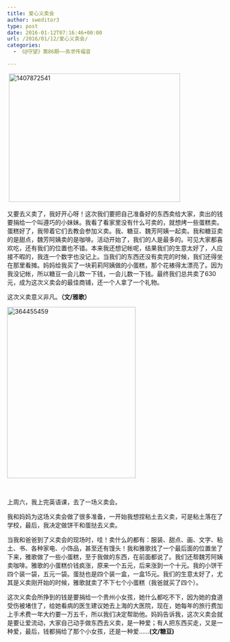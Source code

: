 ```yaml
---
title: 爱心义卖会
author: sweditor3
type: post
date: 2016-01-12T07:16:46+00:00
url: /2016/01/12/爱心义卖会/
categories:
  - 《@守望》第86期——务求传福音

---
```

&nbsp;[<img alt="1407872541" class="aligncenter size-full wp-image-13335" height="300" src="http://t5.shwchurch.org/wp-content/uploads/2016/01/1407872541.jpg" width="400" />][1] 

又要去义卖了，我好开心呀！这次我们要把自己准备好的东西卖给大家，卖出的钱要捐给一个叫遵巧的小妹妹。我看了看家里没有什么可卖的，就想烤一些蛋糕卖。蛋糕好了，我带着它们去教会参加义卖。我、糖豆、魏芳阿姨一起卖。我和糖豆卖的是甜点，魏芳阿姨卖的是咖啡。活动开始了，我们的人是最多的。可见大家都喜欢吃，还有我们的位置也不错。本来我还想记帐呢，结果我们的生意太好了，人应接不暇的，我连一个数字也没记上。当我们的东西还没有卖完的时候，我们还得坐在那里看摊。妈妈给我买了一块莉莉阿姨做的小蛋糕，那个花裱得太漂亮了。因为我没记帐，所以糖豆一会儿数一下钱，一会儿数一下钱。最终我们总共卖了630元，成为这次义卖会的最佳商铺，还一个人拿了一个礼物。 

这次义卖意义非凡。**（文/雅歌）** 

[<img alt="364455459" class="aligncenter size-full wp-image-13331" height="400" src="http://t5.shwchurch.org/wp-content/uploads/2016/01/364455459.jpg" width="300" srcset="http://t5.shwchurch.org/wp-content/uploads/2016/01/364455459.jpg 300w, http://t5.shwchurch.org/wp-content/uploads/2016/01/364455459-225x300.jpg 225w" sizes="(max-width: 300px) 100vw, 300px" />][2]
	  
&nbsp; 

上周六，我上完英语课，去了一场义卖会。 

我和妈妈为这场义卖会做了很多准备，一开始我想捏粘土去义卖，可是粘土落在了学校，最后，我决定做饼干和蛋挞去义卖。 

当我和爸爸到了义卖会的现场时，哇！卖什么的都有：服装、甜点、画、文字、粘土、书、各种家电、小饰品，甚至还有馒头！我和雅歌找了一个最后面的位置坐了下来，雅歌做了一些小蛋糕，至于我做的东西，在前面都说了。我们还帮魏芳阿姨卖咖啡。雅歌的小蛋糕价钱疯涨，原来一个五元，后来涨到一个十元。我的小饼干四个装一袋，五元一袋。蛋挞也是四个装一盒，一盒15元。我们的生意太好了，尤其是义卖刚开始的时候，雅歌就卖了不下七个小蛋糕（我爸就买了四个）。 

这次义卖会所挣到的钱是要捐给一个贵州小女孩，她什么都吃不下，因为她的食道受伤被堵住了，给她看病的医生建议她去上海的大医院，现在，她每年的旅行费加上手术费一年大约要一万五千，所以我们决定帮助他。妈妈告诉我，这次义卖会就是要让爱流动，大家自己动手做东西去义卖，是一种爱；有人把东西买走，又是一种爱，最后，钱都捐给了那个小女孩，还是一种爱&hellip;&hellip;**(文/糖豆)**

 [1]: http://t5.shwchurch.org/wp-content/uploads/2016/01/1407872541.jpg
 [2]: http://t5.shwchurch.org/wp-content/uploads/2016/01/364455459.jpg